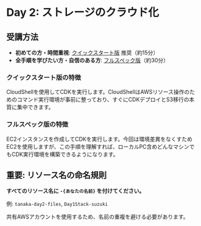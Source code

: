 # Day 2: ストレージのクラウド化

## 受講方法

- **初めての方・時間重視**: [クイックスタート版](./quick.md) 推奨（約15分）
- **全手順を学びたい方・自信のある方**: [フルスペック版](./full.md)（約30分）

### クイックスタート版の特徴

CloudShellを使用してCDKを実行します。CloudShellはAWSリソース操作のためのコマンド実行環境が事前に整っており、すぐにCDKデプロイとS3移行の本質に集中できます。

### フルスペック版の特徴

EC2インスタンスを作成してCDKを実行します。今回は環境差異をなくすためEC2を使用しますが、この手順を理解すれば、ローカルPC含めどんなマシンでもCDK実行環境を構築できるようになります。



## 重要: リソース名の命名規則

**すべてのリソース名に `-{あなたの名前}` を付けてください。**

例: `tanaka-day2-files`, `Day1Stack-suzuki`

共有AWSアカウントを使用するため、名前の重複を避ける必要があります。
